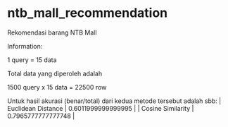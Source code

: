 # ntb_mall_recommendation
Rekomendasi barang NTB Mall

Information:

1 query = 15 data

Total data yang diperoleh adalah

1500 query x 15 data = 22500 row

Untuk hasil akurasi (benar/total) dari kedua metode tersebut adalah sbb:
| Euclidean Distance | 0.6011999999999995 |
| Cosine Similarity  | 0.7965777777777748 |
